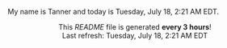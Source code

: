 My name is Tanner and today is Tuesday, July 18, 2:21 AM EDT.

<p align="center">This <i>README</i> file is generated <b>every 3 hours</b>!</br>Last refresh: Tuesday, July 18, 2:21 AM EDT<br /></p>
